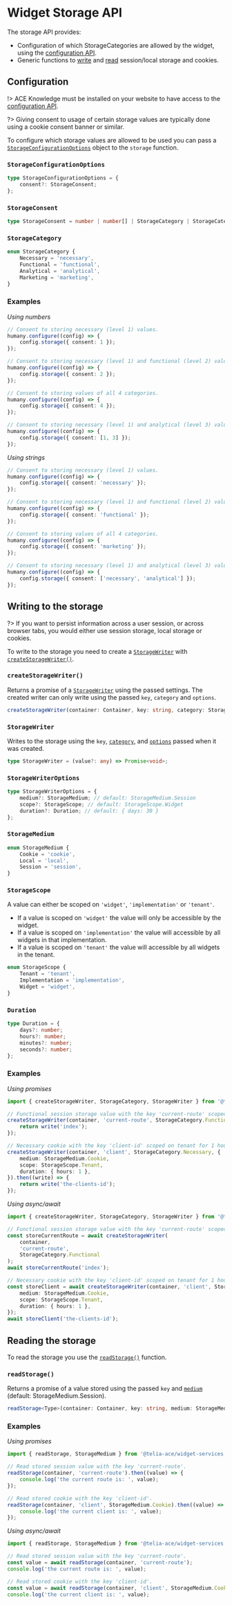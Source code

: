 # Widget Storage API

The storage API provides:

-   Configuration of which StorageCategories are allowed by the widget, using the [configuration API](orchestration.md#configuration).
-   Generic functions to [write](#writing-to-the-storage) and [read](#reading-the-storage) session/local storage and cookies.

## Configuration

!> ACE Knowledge must be installed on your website to have access to the [configuration API](orchestration.md#configuration).

?> Giving consent to usage of certain storage values are typically done using a cookie consent banner or similar.

To configure which storage values are allowed to be used you can pass a [`StorageConfigurationOptions`](#storageconfigurationoptions) object to the `storage` function.

### `StorageConfigurationOptions`

```ts
type StorageConfigurationOptions = {
    consent?: StorageConsent;
};
```

### `StorageConsent`

```ts
type StorageConsent = number | number[] | StorageCategory | StorageCategory[];
```

### `StorageCategory`

```ts
enum StorageCategory {
    Necessary = 'necessary',
    Functional = 'functional',
    Analytical = 'analytical',
    Marketing = 'marketing',
}
```

### Examples

_Using numbers_

```ts
// Consent to storing necessary (level 1) values.
humany.configure((config) => {
    config.storage({ consent: 1 });
});

// Consent to storing necessary (level 1) and functional (level 2) values.
humany.configure((config) => {
    config.storage({ consent: 2 });
});

// Consent to storing values of all 4 categories.
humany.configure((config) => {
    config.storage({ consent: 4 });
});

// Consent to storing necessary (level 1) and analytical (level 3) values.
humany.configure((config) => {
    config.storage({ consent: [1, 3] });
});
```

_Using strings_

```ts
// Consent to storing necessary (level 1) values.
humany.configure((config) => {
    config.storage({ consent: 'necessary' });
});

// Consent to storing necessary (level 1) and functional (level 2) values.
humany.configure((config) => {
    config.storage({ consent: 'functional' });
});

// Consent to storing values of all 4 categories.
humany.configure((config) => {
    config.storage({ consent: 'marketing' });
});

// Consent to storing necessary (level 1) and analytical (level 3) values.
humany.configure((config) => {
    config.storage({ consent: ['necessary', 'analytical'] });
});
```

## Writing to the storage

?> If you want to persist information across a user session, or across browser tabs, you would either use session storage, local storage or cookies.

To write to the storage you need to create a [`StorageWriter`](#storagewriter) with [`createStorageWriter()`](#createstoragewriter).

### `createStorageWriter()`

Returns a promise of a [`StorageWriter`](#storagewriter) using the passed settings. The created writer can only write using the passed `key`, `category` and `options`.

```ts
createStorageWriter(container: Container, key: string, category: StorageCategory, options?: StorageWriterOptions): Promise<StorageWriter>
```

### `StorageWriter`

Writes to the storage using the `key`, [`category`](#storagecategory), and [`options`](#storagewriteroptions) passed when it was created.

```ts
type StorageWriter = (value?: any) => Promise<void>;
```

### `StorageWriterOptions`

```ts
type StorageWriterOptions = {
    medium?: StorageMedium; // default: StorageMedium.Session
    scope?: StorageScope; // default: StorageScope.Widget
    duration?: Duration; // default: { days: 30 }
};
```

### `StorageMedium`

```ts
enum StorageMedium {
    Cookie = 'cookie',
    Local = 'local',
    Session = 'session',
}
```

### `StorageScope`

A value can either be scoped on `'widget'`, `'implementation'` or `'tenant'`.

-   If a value is scoped on `'widget'` the value will only be accessible by the widget.
-   If a value is scoped on `'implementation'` the value will accessible by all widgets in that implementation.
-   If a value is scoped on `'tenant'` the value will accessible by all widgets in the tenant.

```ts
enum StorageScope {
    Tenant = 'tenant',
    Implementation = 'implementation',
    Widget = 'widget',
}
```

### `Duration`

```ts
type Duration = {
    days?: number;
    hours?: number;
    minutes?: number;
    seconds?: number;
};
```

### Examples

_Using promises_

```ts
import { createStorageWriter, StorageCategory, StorageWriter } from '@telia-ace/widget-services';

// Functional session storage value with the key 'current-route' scoped on widget for 30 days.
createStorageWriter(container, 'current-route', StorageCategory.Functional).then((write) => {
    return write('index');
});

// Necessary cookie with the key 'client-id' scoped on tenant for 1 hour.
createStorageWriter(container, 'client', StorageCategory.Necessary, {
    medium: StorageMedium.Cookie,
    scope: StorageScope.Tenant,
    duration: { hours: 1 },
}).then((write) => {
    return write('the-clients-id');
});
```

_Using async/await_

```ts
import { createStorageWriter, StorageCategory, StorageWriter } from '@telia-ace/widget-services';

// Functional session storage value with the key 'current-route' scoped on widget for 30 days.
const storeCurrentRoute = await createStorageWriter(
    container,
    'current-route',
    StorageCategory.Functional
);
await storeCurrentRoute('index');

// Necessary cookie with the key 'client-id' scoped on tenant for 1 hour.
const storeClient = await createStorageWriter(container, 'client', StorageCategory.Necessary, {
    medium: StorageMedium.Cookie,
    scope: StorageScope.Tenant,
    duration: { hours: 1 },
});
await storeClient('the-clients-id');
```

## Reading the storage

To read the storage you use the [`readStorage()`](#readstorage) function.

### `readStorage()`

Returns a promise of a value stored using the passed `key` and [`medium`](#storagemedium) (default: StorageMedium.Session).

```ts
readStorage<Type>(container: Container, key: string, medium: StorageMedium = StorageMedium.Session): Promise<Type | undefined>
```

### Examples

_Using promises_

```ts
import { readStorage, StorageMedium } from '@telia-ace/widget-services';

// Read stored session value with the key 'current-route'.
readStorage(container, 'current-route').then((value) => {
    console.log('the current route is: ', value);
});

// Read stored cookie with the key 'client-id'.
readStorage(container, 'client', StorageMedium.Cookie).then((value) => {
    console.log('the current client is: ', value);
});
```

_Using async/await_

```ts
import { readStorage, StorageMedium } from '@telia-ace/widget-services';

// Read stored session value with the key 'current-route'.
const value = await readStorage(container, 'current-route');
console.log('the current route is: ', value);

// Read stored cookie with the key 'client-id'.
const value = await readStorage(container, 'client', StorageMedium.Cookie);
console.log('the current client is: ', value);
```
